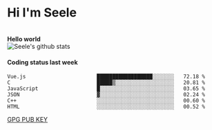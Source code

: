 <h1>Hi I'm Seele</h1>
<br>
<b> Hello world</b>
<br>
<img src="https://github-readme-stats.vercel.app/api?username=Seele0oO&show_icons=true&icon_color=0366d6&bg_color=ffffff&hide_title=true&hide=contribs&include_all_commits=true" alt="Seele's github stats"/>
<br>

<h4>Coding status last week </h4>

<!--START_SECTION:waka-->

```text
Vue.js                       ██████████████████░░░░░░░   72.18 %
C                            █████▒░░░░░░░░░░░░░░░░░░░   20.81 %
JavaScript                   █░░░░░░░░░░░░░░░░░░░░░░░░   03.65 %
JSON                         ▓░░░░░░░░░░░░░░░░░░░░░░░░   02.24 %
C++                          ░░░░░░░░░░░░░░░░░░░░░░░░░   00.60 %
HTML                         ░░░░░░░░░░░░░░░░░░░░░░░░░   00.52 %
```

<!--END_SECTION:waka-->



[GPG PUB KEY](https://keys.openpgp.org/vks/v1/by-fingerprint/3FCE91BF5B9666B55B67213C4C57B7824A5B6680)

